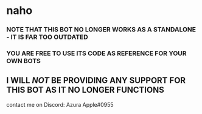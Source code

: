 # naho
### NOTE THAT THIS BOT NO LONGER WORKS AS A STANDALONE - IT IS FAR TOO OUTDATED

### YOU ARE FREE TO USE ITS CODE AS REFERENCE FOR YOUR OWN BOTS

## I WILL _NOT_ BE PROVIDING ANY SUPPORT FOR THIS BOT AS IT NO LONGER FUNCTIONS
contact me on Discord: Azura Apple#0955
